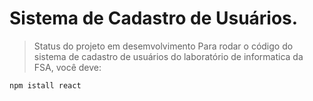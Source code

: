 # Sistema de Cadastro de Usuários.
>Status do projeto em desemvolvimento
Para rodar o código do sistema de cadastro de usuários do laboratório de informatica da FSA, você deve:

```
npm istall react
```
